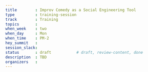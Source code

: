 ```yaml
---
title        : Improv Comedy as a Social Engineering Tool
type         : training-session
track        : Training
topics       : 
when_week    : two
when_day     : Mon
when_time    : PM-2
hey_summit   : 
session_slack:
status       : draft           # draft, review-content, done
description  : TBD
organizers   : 
---
```

<!--(add intro)

## WHY

(...)

## What

(...)

## Outcomes

(...)

## References

(...)


## Previous-->
